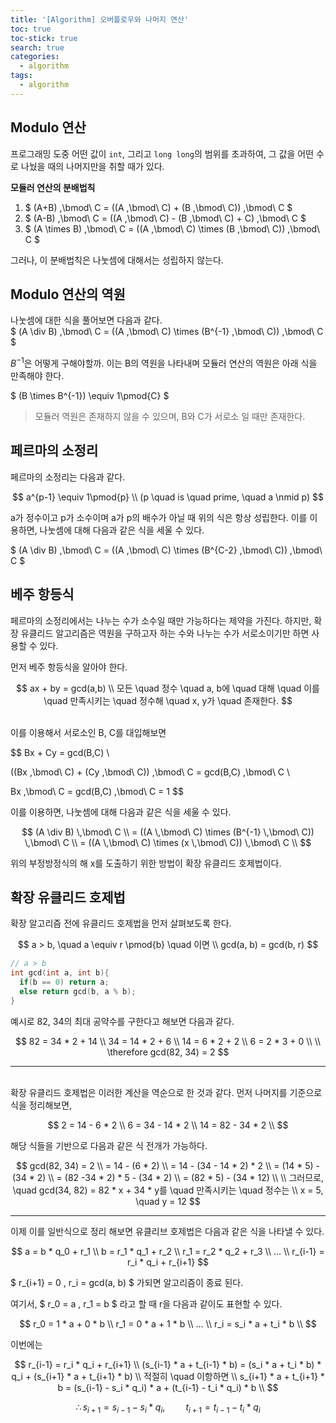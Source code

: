 ```yaml
---
title: '[Algorithm] 오버플로우와 나머지 연산'
toc: true
toc-stick: true
search: true
categories:
  - algorithm
tags:
  - algorithm
---
```


## Modulo 연산  

프로그래밍 도중 어떤 값이 ```int```, 그리고 ```long long```의 범위를 초과하여, 그 값을 어떤 수로 나눴을 때의 나머지만을 취할 때가 있다.

**모듈러 연산의 분배법칙**

1. $ (A+B) \,\bmod\ C = ((A \,\bmod\ C) + (B \,\bmod\ C)) \,\bmod\ C $
2. $ (A-B) \,\bmod\ C = ((A \,\bmod\ C) - (B \,\bmod\ C) + C) \,\bmod\ C $
3. $ (A \times B) \,\bmod\ C = ((A \,\bmod\ C) \times (B \,\bmod\ C)) \,\bmod\ C $

그러나, 이 분배법칙은 나눗셈에 대해서는 성립하지 않는다.  

## Modulo 연산의 역원

나눗셈에 대한 식을 풀어보면 다음과 같다.  
$ (A \div B) \,\bmod\ C = ((A \,\bmod\ C) \times (B^{-1} \,\bmod\ C)) \,\bmod\ C $

$B^{-1}$은 어떻게 구해야할까. 이는 B의 역원을 나타내며 모듈러 연산의 역원은 아래 식을 만족해야 한다.

$ (B \times B^{-1}) \equiv 1\pmod{C} $  
> 모듈러 역원은 존재하지 않을 수 있으며, B와 C가 서로소 일 때만 존재한다.


## 페르마의 소정리

페르마의 소정리는 다음과 같다.

$$
a^{p-1} \equiv 1\pmod{p}   \\    (p \quad is \quad prime, \quad a \nmid p)
$$

a가 정수이고 p가 소수이며 a가 p의 배수가 아닐 때 위의 식은 항상 성립한다.
이를 이용하면, 나눗셈에 대해 다음과 같은 식을 세울 수 있다.

$ (A \div B) \,\bmod\ C = ((A \,\bmod\ C) \times (B^{C-2} \,\bmod\ C)) \,\bmod\ C $

## 베주 항등식

페르마의 소정리에서는 나누는 수가 소수일 때만 가능하다는 제약을 가진다.
하지만, 확장 유클리드 알고리즘은 역원을 구하고자 하는 수와 나누는 수가 서로소이기만 하면 사용할 수 있다.  

먼저 베주 항등식을 알아야 한다.

$$
ax + by = gcd(a,b) \\
모든 \quad 정수 \quad a, b에 \quad 대해 \quad 이를 \quad 만족시키는 \quad 정수해 \quad x, y가 \quad 존재한다.
$$  

<br/>
이를 이용해서 서로소인 B, C를 대입해보면

$$
Bx + Cy = gcd(B,C) \\

((Bx \,\bmod\ C) + (Cy \,\bmod\ C)) \,\bmod\ C = gcd(B,C) \,\bmod\ C \\

 Bx \,\bmod\ C = gcd(B,C) \,\bmod\ C = 1
$$

이를 이용하면, 나눗셈에 대해 다음과 같은 식을 세울 수 있다.  

$$
(A \div B) \,\bmod\ C \\
= ((A \,\bmod\ C) \times (B^{-1} \,\bmod\ C)) \,\bmod\ C \\ 
= ((A \,\bmod\ C) \times (x \,\bmod\ C)) \,\bmod\ C \\
$$

위의 부정방정식의 해 x를 도출하기 위한 방법이 확장 유클리드 호제법이다.


## 확장 유클리드 호제법

확장 알고리즘 전에 유클리드 호제법을 먼저 살펴보도록 한다.

$$
a > b, \quad a \equiv  r \pmod{b} \quad 이면 \\
gcd(a, b) = gcd(b, r)
$$

``` cpp
// a > b
int gcd(int a, int b){
  if(b == 0) return a;
  else return gcd(b, a % b);
}
```

예시로 82, 34의 최대 공약수를 구한다고 해보면 다음과 같다.
<br/>

$$
82 = 34 * 2 + 14 \\
34 = 14 * 2 + 6 \\
14 = 6 * 2 + 2 \\
6 = 2 * 3 + 0 \\
\\
\therefore gcd(82, 34) = 2
$$

---------------------
<br/>
확장 유클리드 호제법은 이러한 계산을 역순으로 한 것과 같다.  
먼저 나머지를 기준으로 식을 정리해보면,  

$$
2 = 14 - 6 * 2 \\
6 = 34 - 14 * 2 \\
14 = 82 - 34 * 2 \\
$$

해당 식들을 기반으로 다음과 같은 식 전개가 가능하다.

$$
gcd(82, 34) = 2 \\
= 14 - (6 * 2) \\
= 14 - (34 - 14 * 2) * 2 \\
= (14 * 5) - (34 * 2) \\
= (82 -34 * 2) * 5 - (34 * 2) \\
= (82 * 5) - (34 * 12) \\
\\
그러므로, \quad gcd(34, 82) = 82 * x + 34 * y를 \quad 만족시키는 \quad 정수는 \\
x = 5, \quad y = 12
$$

---------------------

이제 이를 일반식으로 정리 해보면 유클리브 호제법은 다음과 같은 식을 나타낼 수 있다.

$$
a = b * q_0 + r_1 \\
b = r_1 * q_1 + r_2 \\
r_1 = r_2 * q_2 + r_3 \\
... \\
r_{i-1} = r_i * q_i + r_{i+1} 
$$

$ r_{i+1} = 0 , r_i = gcd(a, b) $ 가되면 알고리즘이 종료 된다. 


여기서, $ r_0 = a , r_1 = b $ 라고 할 때 r을 다음과 같이도 표현할 수 있다.

$$
r_0 = 1 * a + 0 * b \\
r_1 = 0 * a + 1 * b \\
... \\
r_i = s_i * a + t_i * b \\
$$

이번에는

$$
r_{i-1} = r_i * q_i + r_{i+1} \\ 
(s_{i-1} * a + t_{i-1} * b) = (s_i * a + t_i * b) * q_i + (s_{i+1} * a + t_{i+1} * b) \\
적절히 \quad 이항하면 \\
s_{i+1} * a + t_{i+1} * b = (s_{i-1} - s_i * q_i) * a + (t_{i-1} - t_i * q_i) * b \\
$$

$$
\therefore s_{i+1} = s_{i-1} - s_i * q_i, \quad \quad t_{i+1} = t_{i-1} - t_i * q_i
$$